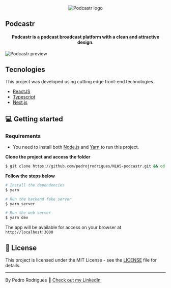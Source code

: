 <div align="center">
  <img src="/logo.svg" alt="Podcastr logo">
</div>

## Podcastr

<h4 align="center">
  Podcastr is a podcast broadcast platform with a clean and attractive design.
</h4>

![Podcastr preview](.github/app-preview.png)

## Tecnologies

This project was developed using cutting edge front-end technologies.


- [ReactJS](https://reactjs.org/)
- [Typescript](https://www.typescriptlang.org/)
- [Next.js](https://nextjs.org/)

## 💻 Getting started

### Requirements

- You need to install both [Node.js](https://nodejs.org/en/download/) and [Yarn](https://yarnpkg.com/) to run this project.

**Clone the project and access the folder**

```bash
$ git clone https://github.com/pedrojrodrigues/NLW5-podcastr.git && cd podcastrnext
```

**Follow the steps below**

```bash
# Install the dependencies
$ yarn

# Run the backend fake server
$ yarn server

# Run the web server
$ yarn dev
```

The app will be available for access on your browser at `http://localhost:3000`

## 📝 License

This project is licensed under the MIT License - see the [LICENSE](LICENSE) file for details.

---

By Pedro Rodrigues 👋 [Check out my LinkedIn](https://www.linkedin.com/in/pedro-j%C3%A2nio-rodrigues-abreu-3a3647176/)